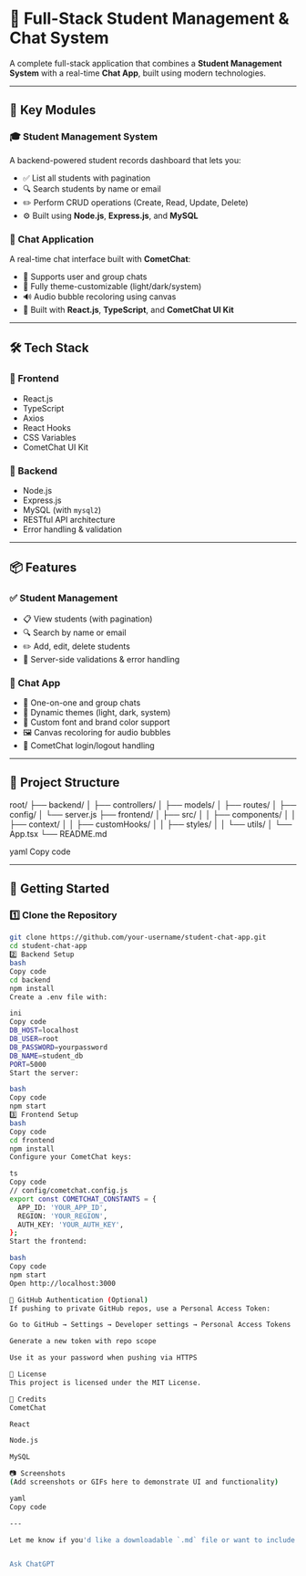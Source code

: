 # 📘 Full-Stack Student Management & Chat System

A complete full-stack application that combines a **Student Management System** with a real-time **Chat App**, built using modern technologies.

---

## 🧠 Key Modules

### 🎓 Student Management System

A backend-powered student records dashboard that lets you:

- ✅ List all students with pagination
- 🔍 Search students by name or email
- ✏️ Perform CRUD operations (Create, Read, Update, Delete)
- ⚙️ Built using **Node.js**, **Express.js**, and **MySQL**

### 💬 Chat Application

A real-time chat interface built with **CometChat**:

- 👤 Supports user and group chats
- 🎨 Fully theme-customizable (light/dark/system)
- 🔊 Audio bubble recoloring using canvas
- 📱 Built with **React.js**, **TypeScript**, and **CometChat UI Kit**

---

## 🛠️ Tech Stack

### 🔹 Frontend

- React.js
- TypeScript
- Axios
- React Hooks
- CSS Variables
- CometChat UI Kit

### 🔸 Backend

- Node.js
- Express.js
- MySQL (with `mysql2`)
- RESTful API architecture
- Error handling & validation

---

## 📦 Features

### ✅ Student Management

- 📋 View students (with pagination)
- 🔍 Search by name or email
- ✏️ Add, edit, delete students
- 🔐 Server-side validations & error handling

### 💬 Chat App

- 👥 One-on-one and group chats
- 🎨 Dynamic themes (light, dark, system)
- 🔧 Custom font and brand color support
- 🖼️ Canvas recoloring for audio bubbles
- 🔌 CometChat login/logout handling

---

## 📂 Project Structure

root/
├── backend/
│ ├── controllers/
│ ├── models/
│ ├── routes/
│ ├── config/
│ └── server.js
├── frontend/
│ ├── src/
│ │ ├── components/
│ │ ├── context/
│ │ ├── customHooks/
│ │ ├── styles/
│ │ └── utils/
│ └── App.tsx
└── README.md

yaml
Copy code

---

## 🚀 Getting Started

### 1️⃣ Clone the Repository

```bash
git clone https://github.com/your-username/student-chat-app.git
cd student-chat-app
2️⃣ Backend Setup
bash
Copy code
cd backend
npm install
Create a .env file with:

ini
Copy code
DB_HOST=localhost
DB_USER=root
DB_PASSWORD=yourpassword
DB_NAME=student_db
PORT=5000
Start the server:

bash
Copy code
npm start
3️⃣ Frontend Setup
bash
Copy code
cd frontend
npm install
Configure your CometChat keys:

ts
Copy code
// config/cometchat.config.js
export const COMETCHAT_CONSTANTS = {
  APP_ID: 'YOUR_APP_ID',
  REGION: 'YOUR_REGION',
  AUTH_KEY: 'YOUR_AUTH_KEY',
};
Start the frontend:

bash
Copy code
npm start
Open http://localhost:3000

🔑 GitHub Authentication (Optional)
If pushing to private GitHub repos, use a Personal Access Token:

Go to GitHub → Settings → Developer settings → Personal Access Tokens

Generate a new token with repo scope

Use it as your password when pushing via HTTPS

📝 License
This project is licensed under the MIT License.

🙌 Credits
CometChat

React

Node.js

MySQL

📷 Screenshots
(Add screenshots or GIFs here to demonstrate UI and functionality)

yaml
Copy code

---

Let me know if you'd like a downloadable `.md` file or want to include **Docker**, **deployment instructions**, or a **Postman collection** for the API.


Ask ChatGPT

